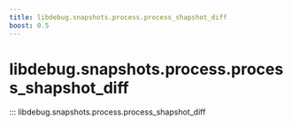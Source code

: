 ```yaml
---
title: libdebug.snapshots.process.process_shapshot_diff
boost: 0.5
---
```

# libdebug.snapshots.process.process_shapshot_diff
::: libdebug.snapshots.process.process_shapshot_diff
